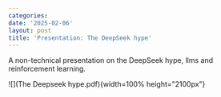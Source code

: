 ```yaml
---
categories:
date: '2025-02-06'
layout: post
title: 'Presentation: The DeepSeek hype'
---
```

A non-technical presentation on the DeepSeek hype, llms and reinforcement learning.

![](The Deepseek hype.pdf){width=100% height="2100px"}
